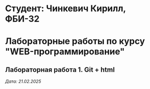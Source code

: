 # Студент: Чинкевич Кирилл, ФБИ-32

# Лабораторные работы по курсу "WEB-программирование"

## Лабораторная работа 1. Git + html

*Дата:  21.02.2025*
